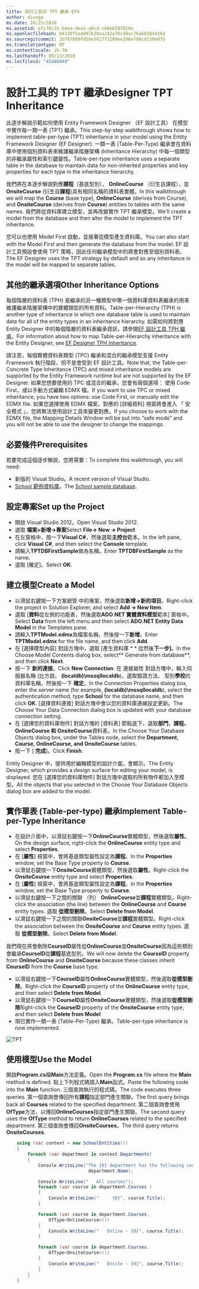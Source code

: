 ```yaml
---
title: 設計工具的 TPT 繼承-EF6
author: divega
ms.date: 10/23/2016
ms.assetid: efc78c31-b4ea-4ea3-a0cd-c69eb507020e
ms.openlocfilehash: 84330fba4807620aa242a70cd8ac76a60284416d
ms.sourcegitcommit: 2b787009fd5be5627f1189ee396e708cd130e07b
ms.translationtype: MT
ms.contentlocale: zh-TW
ms.lasthandoff: 09/13/2018
ms.locfileid: "45489449"
---
```

# <a name="designer-tpt-inheritance"></a><span data-ttu-id="3899e-102">設計工具的 TPT 繼承</span><span class="sxs-lookup"><span data-stu-id="3899e-102">Designer TPT Inheritance</span></span>
<span data-ttu-id="3899e-103">此逐步解說示範如何使用 Entity Framework Designer （EF 設計工具） 在模型中實作每一類一表 (TPT) 繼承。</span><span class="sxs-lookup"><span data-stu-id="3899e-103">This step-by-step walkthrough shows how to implement table-per-type (TPT) inheritance in your model using the Entity Framework Designer (EF Designer).</span></span> <span data-ttu-id="3899e-104">一類一表 (Table-Per-Type) 繼承會在資料庫中使用個別資料表來維護繼承階層架構 (Inheritance Hierarchy) 中每一個類型的非繼承屬性和索引鍵屬性。</span><span class="sxs-lookup"><span data-stu-id="3899e-104">Table-per-type inheritance uses a separate table in the database to maintain data for non-inherited properties and key properties for each type in the inheritance hierarchy.</span></span>

<span data-ttu-id="3899e-105">我們將在本逐步解說對應**課程**（基底型別）， **OnlineCourse** （衍生自課程），並**OnsiteCourse** (衍生自**課程**)具有相同名稱的資料表實體。</span><span class="sxs-lookup"><span data-stu-id="3899e-105">In this walkthrough we will map the **Course** (base type), **OnlineCourse** (derives from Course), and **OnsiteCourse** (derives from **Course**) entities to tables with the same names.</span></span> <span data-ttu-id="3899e-106">我們將從資料庫建立模型，並再改變實作 TPT 繼承模型。</span><span class="sxs-lookup"><span data-stu-id="3899e-106">We'll create a model from the database and then alter the model to implement the TPT inheritance.</span></span>

<span data-ttu-id="3899e-107">您可以也使用 Model First 啟動，並接著從模型產生資料庫。</span><span class="sxs-lookup"><span data-stu-id="3899e-107">You can also start with the Model First and then generate the database from the model.</span></span> <span data-ttu-id="3899e-108">EF 設計工具預設會使用 TPT 策略，因此任何繼承模型中的將會對應至個別資料表。</span><span class="sxs-lookup"><span data-stu-id="3899e-108">The EF Designer uses the TPT strategy by default and so any inheritance in the model will be mapped to separate tables.</span></span>

## <a name="other-inheritance-options"></a><span data-ttu-id="3899e-109">其他的繼承選項</span><span class="sxs-lookup"><span data-stu-id="3899e-109">Other Inheritance Options</span></span>

<span data-ttu-id="3899e-110">每個階層的資料表 (TPH) 是繼承的另一種類型中哪一個資料庫資料表繼承的用來維護繼承階層架構中的實體類型的所有資料。</span><span class="sxs-lookup"><span data-stu-id="3899e-110">Table-per-Hierarchy (TPH) is another type of inheritance in which one database table is used to maintain data for all of the entity types in an inheritance hierarchy.</span></span>  <span data-ttu-id="3899e-111">如需如何將對應 Entity Designer 中的每個階層的資料表繼承資訊，請參閱[EF 設計工具 TPH 繼承](~/ef6/modeling/designer/inheritance/tph.md)。</span><span class="sxs-lookup"><span data-stu-id="3899e-111">For information about how to map Table-per-Hierarchy inheritance with the Entity Designer, see [EF Designer TPH Inheritance](~/ef6/modeling/designer/inheritance/tph.md).</span></span> 

<span data-ttu-id="3899e-112">請注意，每個實體資料表類型 (TPC) 繼承和混合的繼承模型支援 Entity Framework 執行階段，但不是會受到 EF 設計工具。</span><span class="sxs-lookup"><span data-stu-id="3899e-112">Note that, the Table-per-Concrete Type Inheritance (TPC) and mixed inheritance models are supported by the Entity Framework runtime but are not supported by the EF Designer.</span></span> <span data-ttu-id="3899e-113">如果您想要使用的 TPC 或混合的繼承，您會有兩個選項： 使用 Code First，或以手動方式編輯 EDMX 檔。</span><span class="sxs-lookup"><span data-stu-id="3899e-113">If you want to use TPC or mixed inheritance, you have two options: use Code First, or manually edit the EDMX file.</span></span> <span data-ttu-id="3899e-114">如果您選擇使用 EDMX 檔案，對應的 [詳細資料] 視窗將會進入 「 安全模式 」，您將無法使用設計工具來變更對應。</span><span class="sxs-lookup"><span data-stu-id="3899e-114">If you choose to work with the EDMX file, the Mapping Details Window will be put into “safe mode” and you will not be able to use the designer to change the mappings.</span></span>

## <a name="prerequisites"></a><span data-ttu-id="3899e-115">必要條件</span><span class="sxs-lookup"><span data-stu-id="3899e-115">Prerequisites</span></span>

<span data-ttu-id="3899e-116">若要完成這個逐步解說，您將需要：</span><span class="sxs-lookup"><span data-stu-id="3899e-116">To complete this walkthrough, you will need:</span></span>

- <span data-ttu-id="3899e-117">新版的 Visual Studio。</span><span class="sxs-lookup"><span data-stu-id="3899e-117">A recent version of Visual Studio.</span></span>
- <span data-ttu-id="3899e-118">[School 範例資料庫](~/ef6/resources/school-database.md)。</span><span class="sxs-lookup"><span data-stu-id="3899e-118">The [School sample database](~/ef6/resources/school-database.md).</span></span>

## <a name="set-up-the-project"></a><span data-ttu-id="3899e-119">設定專案</span><span class="sxs-lookup"><span data-stu-id="3899e-119">Set up the Project</span></span>

-   <span data-ttu-id="3899e-120">開啟 Visual Studio 2012。</span><span class="sxs-lookup"><span data-stu-id="3899e-120">Open Visual Studio 2012.</span></span>
-   <span data-ttu-id="3899e-121">選取 **檔案&gt;新增-&gt;專案**</span><span class="sxs-lookup"><span data-stu-id="3899e-121">Select **File-&gt; New -&gt; Project**</span></span>
-   <span data-ttu-id="3899e-122">在左窗格中，按一下**Visual C\#**，然後選取**主控台**範本。</span><span class="sxs-lookup"><span data-stu-id="3899e-122">In the left pane, click **Visual C\#**, and then select the **Console** template.</span></span>
-   <span data-ttu-id="3899e-123">請輸入**TPTDBFirstSample**做為名稱。</span><span class="sxs-lookup"><span data-stu-id="3899e-123">Enter **TPTDBFirstSample** as the name.</span></span>
-   <span data-ttu-id="3899e-124">選取 [確定]。</span><span class="sxs-lookup"><span data-stu-id="3899e-124">Select **OK**.</span></span>

## <a name="create-a-model"></a><span data-ttu-id="3899e-125">建立模型</span><span class="sxs-lookup"><span data-stu-id="3899e-125">Create a Model</span></span>

-   <span data-ttu-id="3899e-126">以滑鼠右鍵按一下方案總管 中的專案，然後選取**新增-&gt;新的項目**。</span><span class="sxs-lookup"><span data-stu-id="3899e-126">Right-click the project in Solution Explorer, and select **Add -&gt; New Item**.</span></span>
-   <span data-ttu-id="3899e-127">選取 [**資料**從左側的功能表，然後選取**ADO.NET 實體資料模型**範本] 窗格中。</span><span class="sxs-lookup"><span data-stu-id="3899e-127">Select **Data** from the left menu and then select **ADO.NET Entity Data Model** in the Templates pane.</span></span>
-   <span data-ttu-id="3899e-128">請輸入**TPTModel.edmx**為檔案名稱，然後按一下**新增**。</span><span class="sxs-lookup"><span data-stu-id="3899e-128">Enter **TPTModel.edmx** for the file name, and then click **Add**.</span></span>
-   <span data-ttu-id="3899e-129">在 [選擇模型內容] 對話方塊中，選取 [產生資料庫 \* \* 從然後**下一步]**。</span><span class="sxs-lookup"><span data-stu-id="3899e-129">In the Choose Model Contents dialog box, select\*\* Generate from database\*\*, and then click **Next**.</span></span>
-   <span data-ttu-id="3899e-130">按一下 **新的連接**。</span><span class="sxs-lookup"><span data-stu-id="3899e-130">Click **New Connection**.</span></span>
    <span data-ttu-id="3899e-131">在 連接屬性 對話方塊中，輸入伺服器名稱 (比方說， **(localdb)\\mssqllocaldb**)，選取驗證方法、 型別**學校**的資料庫名稱，然後按一下 **確定**。</span><span class="sxs-lookup"><span data-stu-id="3899e-131">In the Connection Properties dialog box, enter the server name (for example, **(localdb)\\mssqllocaldb**), select the authentication method, type **School** for the database name, and then click **OK**.</span></span>
    <span data-ttu-id="3899e-132">[選擇資料連接] 對話方塊中會以您的資料庫連線設定更新。</span><span class="sxs-lookup"><span data-stu-id="3899e-132">The Choose Your Data Connection dialog box is updated with your database connection setting.</span></span>
-   <span data-ttu-id="3899e-133">在 [選擇您的資料庫物件] 對話方塊的 [資料表] 節點底下，選取**部門**，**課程、 OnlineCourse 和 OnsiteCourse**資料表。</span><span class="sxs-lookup"><span data-stu-id="3899e-133">In the Choose Your Database Objects dialog box, under the Tables node, select the **Department**, **Course, OnlineCourse, and OnsiteCourse** tables.</span></span>
-   <span data-ttu-id="3899e-134">按一下 [ **完成**]。</span><span class="sxs-lookup"><span data-stu-id="3899e-134">Click **Finish**.</span></span>

<span data-ttu-id="3899e-135">Entity Designer 中，提供用於編輯模型的設計介面，會顯示。</span><span class="sxs-lookup"><span data-stu-id="3899e-135">The Entity Designer, which provides a design surface for editing your model, is displayed.</span></span> <span data-ttu-id="3899e-136">您在 [選擇您的資料庫物件] 對話方塊中選取的所有物件都加入至模型。</span><span class="sxs-lookup"><span data-stu-id="3899e-136">All the objects that you selected in the Choose Your Database Objects dialog box are added to the model.</span></span>

## <a name="implement-table-per-type-inheritance"></a><span data-ttu-id="3899e-137">實作單表 (Table-per-type) 繼承</span><span class="sxs-lookup"><span data-stu-id="3899e-137">Implement Table-per-Type Inheritance</span></span>

-   <span data-ttu-id="3899e-138">在設計介面中，以滑鼠右鍵按一下**OnlineCourse**實體類型，然後選取**屬性**。</span><span class="sxs-lookup"><span data-stu-id="3899e-138">On the design surface, right-click the **OnlineCourse** entity type and select **Properties**.</span></span>
-   <span data-ttu-id="3899e-139">在 [**屬性**] 視窗中，會將基底類型屬性設定為**課程**。</span><span class="sxs-lookup"><span data-stu-id="3899e-139">In the **Properties** window, set the Base Type property to **Course**.</span></span>
-   <span data-ttu-id="3899e-140">以滑鼠右鍵按一下**OnsiteCourse**實體類型，然後選取**屬性**。</span><span class="sxs-lookup"><span data-stu-id="3899e-140">Right-click the **OnsiteCourse** entity type and select **Properties**.</span></span>
-   <span data-ttu-id="3899e-141">在 [**屬性**] 視窗中，會將基底類型屬性設定為**課程**。</span><span class="sxs-lookup"><span data-stu-id="3899e-141">In the **Properties** window, set the Base Type property to **Course**.</span></span>
-   <span data-ttu-id="3899e-142">以滑鼠右鍵按一下之間的關聯 （列） **OnlineCourse**並**課程**實體類型。</span><span class="sxs-lookup"><span data-stu-id="3899e-142">Right-click the association (the line) between the **OnlineCourse** and **Course** entity types.</span></span>
    <span data-ttu-id="3899e-143">選取 **從模型刪除**。</span><span class="sxs-lookup"><span data-stu-id="3899e-143">Select **Delete from Model**.</span></span>
-   <span data-ttu-id="3899e-144">以滑鼠右鍵按一下之間的關聯**OnsiteCourse**並**課程**實體類型。</span><span class="sxs-lookup"><span data-stu-id="3899e-144">Right-click the association between the **OnsiteCourse** and **Course** entity types.</span></span>
    <span data-ttu-id="3899e-145">選取 **從模型刪除**。</span><span class="sxs-lookup"><span data-stu-id="3899e-145">Select **Delete from Model**.</span></span>

<span data-ttu-id="3899e-146">我們現在將會刪除**CourseID**屬性從**OnlineCourse**並**OnsiteCourse**因為這些類別會繼承**CourseID**從**課程**基底型別。</span><span class="sxs-lookup"><span data-stu-id="3899e-146">We will now delete the **CourseID** property from **OnlineCourse** and **OnsiteCourse** because these classes inherit **CourseID** from the **Course** base type.</span></span>

-   <span data-ttu-id="3899e-147">以滑鼠右鍵按一下**CourseID**屬性**OnlineCourse**實體類型，然後選取**從模型刪除**。</span><span class="sxs-lookup"><span data-stu-id="3899e-147">Right-click the **CourseID** property of the **OnlineCourse** entity type, and then select **Delete from Model**.</span></span>
-   <span data-ttu-id="3899e-148">以滑鼠右鍵按一下**CourseID**屬性**OnsiteCourse**實體類型，然後選取**從模型刪除**</span><span class="sxs-lookup"><span data-stu-id="3899e-148">Right-click the **CourseID** property of the **OnsiteCourse** entity type, and then select **Delete from Model**</span></span>
-   <span data-ttu-id="3899e-149">現已實作一類一表 (Table-Per-Type) 繼承。</span><span class="sxs-lookup"><span data-stu-id="3899e-149">Table-per-type inheritance is now implemented.</span></span>

![TPT](~/ef6/media/tpt.png)

## <a name="use-the-model"></a><span data-ttu-id="3899e-151">使用模型</span><span class="sxs-lookup"><span data-stu-id="3899e-151">Use the Model</span></span>

<span data-ttu-id="3899e-152">開啟**Program.cs**檔**Main**方法定義。</span><span class="sxs-lookup"><span data-stu-id="3899e-152">Open the **Program.cs** file where the **Main** method is defined.</span></span> <span data-ttu-id="3899e-153">貼上下列程式碼插入**Main**函式。</span><span class="sxs-lookup"><span data-stu-id="3899e-153">Paste the following code into the **Main** function.</span></span> <span data-ttu-id="3899e-154">三個查詢執行的程式碼。</span><span class="sxs-lookup"><span data-stu-id="3899e-154">The code executes three queries.</span></span> <span data-ttu-id="3899e-155">第一個查詢會傳回所有**課程**指定部門產生關聯。</span><span class="sxs-lookup"><span data-stu-id="3899e-155">The first query brings back all **Courses** related to the specified department.</span></span> <span data-ttu-id="3899e-156">第二個查詢會使用**OfType**方法，以傳回**OnlineCourses**指定部門產生關聯。</span><span class="sxs-lookup"><span data-stu-id="3899e-156">The second query uses the **OfType** method to return **OnlineCourses** related to the specified department.</span></span> <span data-ttu-id="3899e-157">第三個查詢會傳回**OnsiteCourses**。</span><span class="sxs-lookup"><span data-stu-id="3899e-157">The third query returns **OnsiteCourses**.</span></span>

``` csharp
    using (var context = new SchoolEntities())
    {
        foreach (var department in context.Departments)
        {
            Console.WriteLine("The {0} department has the following courses:",
                               department.Name);

            Console.WriteLine("   All courses");
            foreach (var course in department.Courses )
            {
                Console.WriteLine("     {0}", course.Title);
            }

            foreach (var course in department.Courses.
                OfType<OnlineCourse>())
            {
                Console.WriteLine("   Online - {0}", course.Title);
            }

            foreach (var course in department.Courses.
                OfType<OnsiteCourse>())
            {
                Console.WriteLine("   Onsite - {0}", course.Title);
            }
        }
    }
```
